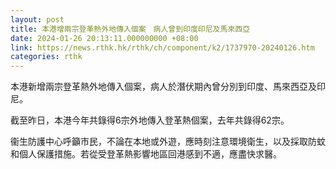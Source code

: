 ```yaml
---
layout: post
title: 本港增兩宗登革熱外地傳入個案　病人曾到印度印尼及馬來西亞
date: 2024-01-26 20:13:11.000000000 +08:00
link: https://news.rthk.hk/rthk/ch/component/k2/1737970-20240126.htm
categories: rthk
---
```


本港新增兩宗登革熱外地傳入個案，病人於潛伏期內曾分別到印度、馬來西亞及印尼。
 
截至昨日，本港今年共錄得6宗外地傳入登革熱個案，去年共錄得62宗。

衞生防護中心呼籲市民，不論在本地或外遊，應時刻注意環境衛生，以及採取防蚊和個人保護措施。若從受登革熱影響地區回港感到不適，應盡快求醫。
